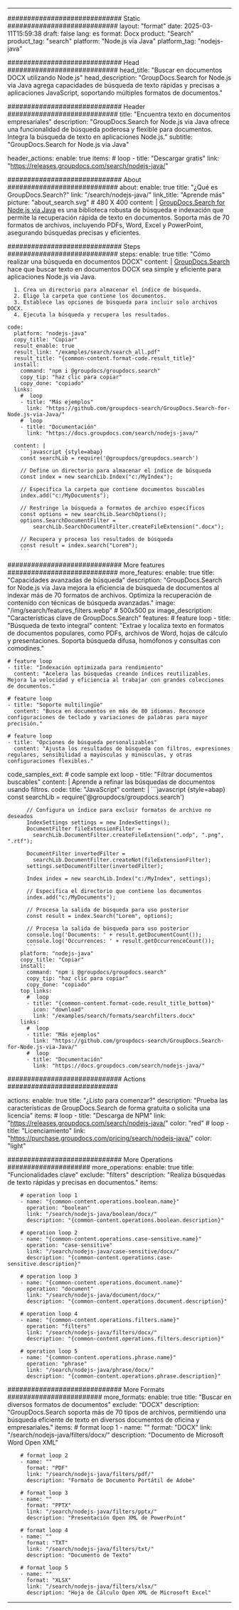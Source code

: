 
---
############################# Static ############################
layout: "format"
date:  2025-03-11T15:59:38
draft: false
lang: es
format: Docx
product: "Search"
product_tag: "search"
platform: "Node.js via Java"
platform_tag: "nodejs-java"

############################# Head ############################
head_title: "Buscar en documentos DOCX utilizando Node.js"
head_description: "GroupDocs.Search for Node.js via Java agrega capacidades de búsqueda de texto rápidas y precisas a aplicaciones JavaScript, soportando múltiples formatos de documentos."

############################# Header ############################
title: "Encuentra texto en documentos empresariales" 
description: "GroupDocs.Search for Node.js via Java ofrece una funcionalidad de búsqueda poderosa y flexible para documentos. Integra la búsqueda de texto en aplicaciones Node.js."
subtitle: "GroupDocs.Search for Node.js via Java" 

header_actions:
  enable: true
  items:
    #  loop
    - title: "Descargar gratis"
      link: "https://releases.groupdocs.com/search/nodejs-java/"
      
############################# About ############################
about:
    enable: true
    title: "¿Qué es GroupDocs.Search?"
    link: "/search/nodejs-java/"
    link_title: "Aprende más"
    picture: "about_search.svg" # 480 X 400
    content: |
       [GroupDocs.Search for Node.js via Java](/search/nodejs-java/) es una biblioteca robusta de búsqueda e indexación que permite la recuperación rápida de texto en documentos. Soporta más de 70 formatos de archivos, incluyendo PDFs, Word, Excel y PowerPoint, asegurando búsquedas precisas y eficientes.

############################# Steps ############################
steps:
    enable: true
    title: "Cómo realizar una búsqueda en documentos DOCX"
    content: |
      [GroupDocs.Search](/search/nodejs-java/) hace que buscar texto en documentos DOCX sea simple y eficiente para aplicaciones Node.js via Java.
      
      1. Crea un directorio para almacenar el índice de búsqueda.
      2. Elige la carpeta que contiene los documentos.
      3. Establece las opciones de búsqueda para incluir solo archivos DOCX.
      4. Ejecuta la búsqueda y recupera los resultados.
   
    code:
      platform: "nodejs-java"
      copy_title: "Copiar"
      result_enable: true
      result_link: "/examples/search/search_all.pdf"
      result_title: "{common-content.format-code.result_title}"
      install:
        command: "npm i @groupdocs/groupdocs.search"
        copy_tip: "haz clic para copiar"
        copy_done: "copiado"
      links:
        #  loop
        - title: "Más ejemplos"
          link: "https://github.com/groupdocs-search/GroupDocs.Search-for-Node.js-via-Java/"
        #  loop
        - title: "Documentación"
          link: "https://docs.groupdocs.com/search/nodejs-java/"
          
      content: |
        ```javascript {style=abap}
        const searchLib = require('@groupdocs/groupdocs.search')

        // Define un directorio para almacenar el índice de búsqueda
        const index = new searchLib.Index("c:/MyIndex");

        // Especifica la carpeta que contiene documentos buscables
        index.add("c:/MyDocuments");

        // Restringe la búsqueda a formatos de archivo específicos
        const options = new searchLib.SearchOptions();
        options.SearchDocumentFilter = 
            searchLib.SearchDocumentFilter.createFileExtension(".docx");

        // Recupera y procesa los resultados de búsqueda
        const result = index.search("Lorem");
        ```            

############################# More features ############################
more_features:
  enable: true
  title: "Capacidades avanzadas de búsqueda"
  description: "GroupDocs.Search for Node.js via Java mejora la eficiencia de búsqueda de documentos al indexar más de 70 formatos de archivos. Optimiza la recuperación de contenido con técnicas de búsqueda avanzadas."
  image: "/img/search/features_filters.webp" # 500x500 px
  image_description: "Características clave de GroupDocs.Search"
  features:
    # feature loop
    - title: "Búsqueda de texto integral"
      content: "Extrae y localiza texto en formatos de documentos populares, como PDFs, archivos de Word, hojas de cálculo y presentaciones. Soporta búsqueda difusa, homófonos y consultas con comodines."

    # feature loop
    - title: "Indexación optimizada para rendimiento"
      content: "Acelera las búsquedas creando índices reutilizables. Mejora la velocidad y eficiencia al trabajar con grandes colecciones de documentos."

    # feature loop
    - title: "Soporte multilingüe"
      content: "Busca en documentos en más de 80 idiomas. Reconoce configuraciones de teclado y variaciones de palabras para mayor precisión."

    # feature loop
    - title: "Opciones de búsqueda personalizables"
      content: "Ajusta los resultados de búsqueda con filtros, expresiones regulares, sensibilidad a mayúsculas y minúsculas, y otras configuraciones flexibles."
      
  code_samples_ext:
    # code sample ext loop
    - title: "Filtrar documentos buscables"
      content: |
        Aprende a refinar las búsquedas de documentos usando filtros.
      code:
        title: "JavaScript"
        content: |
          ```javascript {style=abap}
          const searchLib = require('@groupdocs/groupdocs.search')
          
          // Configura un índice para excluir formatos de archivo no deseados
          IndexSettings settings = new IndexSettings();
          DocumentFilter fileExtensionFilter = 
            searchLib.DocumentFilter.createFileExtension(".odp", ".png", ".rtf");

          DocumentFilter invertedFilter = 
            searchLib.DocumentFilter.createNot(fileExtensionFilter);
          settings.setDocumentFilter(invertedFilter);

          Index index = new searchLib.Index("c:/MyIndex", settings);
              
          // Especifica el directorio que contiene los documentos
          index.add("c:/MyDocuments");

          // Procesa la salida de búsqueda para uso posterior
          const result = index.Search("Lorem", options);
          
          // Procesa la salida de búsqueda para uso posterior
          console.log('Documents: ' + result.getDocumentCount());
          console.log('Occurrences: ' + result.getOccurrenceCount());
          ```
        platform: "nodejs-java"
        copy_title: "Copiar"
        install:
          command: "npm i @groupdocs/groupdocs.search"
          copy_tip: "haz clic para copiar"
          copy_done: "copiado"
        top_links:
          #  loop
          - title: "{common-content.format-code.result_title_bottom}"
            icon: "download"
            link: "/examples/search/formats/searchfilters.docx"
        links:
          #  loop
          - title: "Más ejemplos"
            link: "https://github.com/groupdocs-search/GroupDocs.Search-for-Node.js-via-Java/"
          #  loop
          - title: "Documentación"
            link: "https://docs.groupdocs.com/search/nodejs-java/"
            

            


############################# Actions ############################

actions:
  enable: true
  title: "¿Listo para comenzar?"
  description: "Prueba las características de GroupDocs.Search de forma gratuita o solicita una licencia"
  items:
    #  loop
    - title: "Descarga de NPM"
      link: "https://releases.groupdocs.com/search/nodejs-java/"
      color: "red"
        #  loop
    - title: "Licenciamiento"
      link: "https://purchase.groupdocs.com/pricing/search/nodejs-java/"
      color: "light"


############################# More Operations #####################
more_operations:
    enable: true
    title: "Funcionalidades clave"
    exclude: "filters"
    description: "Realiza búsquedas de texto rápidas y precisas en documentos."
    items: 
          
        # operation loop 1
        - name: "{common-content.operations.boolean.name}"
          operation: "boolean"
          link: "/search/nodejs-java/boolean/docx/"
          description: "{common-content.operations.boolean.description}"

        # operation loop 2
        - name: "{common-content.operations.case-sensitive.name}"
          operation: "case-sensitive"
          link: "/search/nodejs-java/case-sensitive/docx/"
          description: "{common-content.operations.case-sensitive.description}"

        # operation loop 3
        - name: "{common-content.operations.document.name}"
          operation: "document"
          link: "/search/nodejs-java/document/docx/"
          description: "{common-content.operations.document.description}"

        # operation loop 4
        - name: "{common-content.operations.filters.name}"
          operation: "filters"
          link: "/search/nodejs-java/filters/docx/"
          description: "{common-content.operations.filters.description}"

        # operation loop 5
        - name: "{common-content.operations.phrase.name}"
          operation: "phrase"
          link: "/search/nodejs-java/phrase/docx/"
          description: "{common-content.operations.phrase.description}"
          
        
          
############################# More Formats ########################
more_formats:
    enable: true
    title: "Buscar en diversos formatos de documentos"
    exclude: "DOCX"
    description: "GroupDocs.Search soporta más de 70 tipos de archivos, permitiendo una búsqueda eficiente de texto en diversos documentos de oficina y empresariales."
    items: 
        # format loop 1
        - name: ""
          format: "DOCX"
          link: "/search/nodejs-java/filters/docx/"
          description: "Documento de Microsoft Word Open XML"
          
        # format loop 2
        - name: ""
          format: "PDF"
          link: "/search/nodejs-java/filters/pdf/"
          description: "Formato de Documento Portátil de Adobe"
          
        # format loop 3
        - name: ""
          format: "PPTX"
          link: "/search/nodejs-java/filters/pptx/"
          description: "Presentación Open XML de PowerPoint"

        # format loop 4
        - name: ""
          format: "TXT"
          link: "/search/nodejs-java/filters/txt/"
          description: "Documento de Texto"
          
        # format loop 5
        - name: ""
          format: "XLSX"
          link: "/search/nodejs-java/filters/xlsx/"
          description: "Hoja de Cálculo Open XML de Microsoft Excel"
  

---